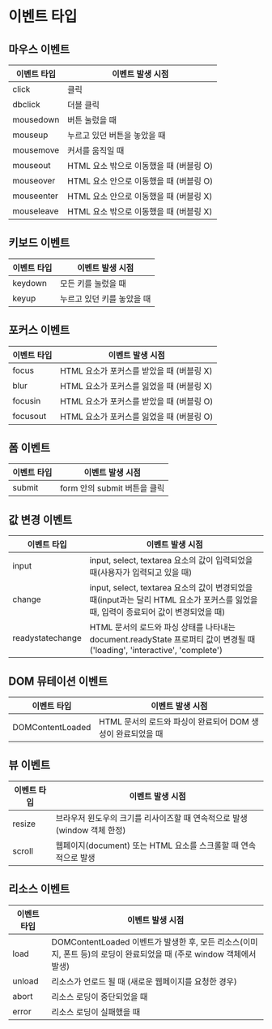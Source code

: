 # 이벤트 타입

## 마우스 이벤트

| 이벤트 타입  |  이벤트 발생 시점 |
|---|---|
| click  | 클릭  |
| dbclick  |  더블 클릭 |
| mousedown  | 버튼 눌렀을 때  |
| mouseup  | 누르고 있던 버튼을 놓았을 때  |
| mousemove  | 커서를 움직일 때  |
| mouseout  |  HTML 요소 밖으로 이동했을 때 (버블링 O) |
| mouseover  | HTML 요소 안으로 이동했을 때 (버블링 O)  |
| mouseenter  |  HTML 요소 안으로 이동했을 때 (버블링 X)|
| mouseleave  |  HTML 요소 밖으로 이동했을 때 (버블링 X) |

## 키보드 이벤트
| 이벤트 타입  |  이벤트 발생 시점 |
|---|---|
|  keydown | 모든 키를 눌렀을 때  |
|  keyup |  누르고 있던 키를 놓았을 때 |

## 포커스 이벤트
| 이벤트 타입  |  이벤트 발생 시점 |
|---|---|
| focus  | HTML 요소가 포커스를 받았을 때 (버블링 X)   |
| blur  | HTML 요소가 포커스를 잃었을 때 (버블링 X)   |
|  focusin |  HTML 요소가 포커스를 받았을 때 (버블링 O)  |
|  focusout |   HTML 요소가 포커스를 잃었을 때 (버블링 O) |

## 폼 이벤트
| 이벤트 타입  |  이벤트 발생 시점 |
|---|---|
| submit  | form 안의 submit 버튼을 클릭 |

## 값 변경 이벤트
| 이벤트 타입  |  이벤트 발생 시점 |
|---|---|
| input  | input, select, textarea 요소의 값이 입력되었을 때(사용자가 입력되고 있을 때) |
| change | input, select, textarea 요소의 값이 변경되었을 때(input과는 달리 HTML 요소가 포커스를 잃었을 때, 입력이 종료되어 값이 변경되었을 때)  |
| readystatechange  | HTML 문서의 로드와 파싱 상태를 나타내는 document.readyState 프로퍼티 값이 변경될 때('loading', 'interactive', 'complete')  |

## DOM 뮤테이션 이벤트
| 이벤트 타입  |  이벤트 발생 시점 |
|---|---|
| DOMContentLoaded  | HTML 문서의 로드와 파싱이 완료되어 DOM 생성이 완료되었을 때 |

## 뷰 이벤트
| 이벤트 타입  |  이벤트 발생 시점 |
|---|---|
| resize  | 브라우저 윈도우의 크기를 리사이즈할 때 연속적으로 발생(window 객체 한정) |
| scroll  | 웹페이지(document) 또는 HTML 요소를 스크롤할 때 연속적으로 발생 |

## 리소스 이벤트
| 이벤트 타입  |  이벤트 발생 시점 |
|---|---|
| load  | DOMContentLoaded 이벤트가 발생한 후, 모든 리소스(이미지, 폰트 등)의 로딩이 완료되었을 때 (주로 window 객체에서 발생)  |
| unload  |  리소스가 언로드 될 때 (새로운 웹페이지를 요청한 경우) |
| abort  | 리소스 로딩이 중단되었을 때  |
| error  | 리소스 로딩이 실패했을 때  |
